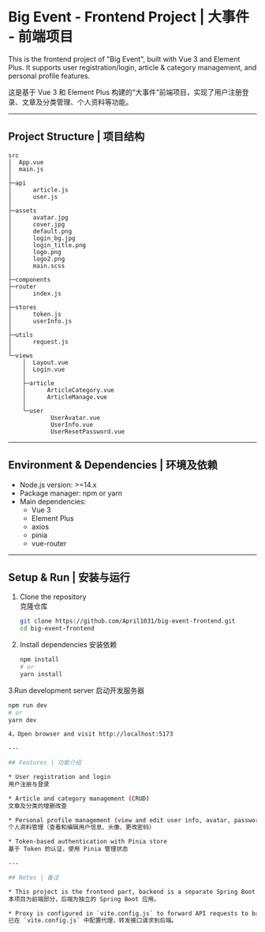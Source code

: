 # Big Event - Frontend Project | 大事件 - 前端项目

This is the frontend project of "Big Event", built with Vue 3 and Element Plus. It supports user registration/login, article & category management, and personal profile features.

这是基于 Vue 3 和 Element Plus 构建的“大事件”前端项目，实现了用户注册登录、文章及分类管理、个人资料等功能。

---

## Project Structure | 项目结构

```
src
│  App.vue
│  main.js
│
├─api
│      article.js
│      user.js
│
├─assets
│      avatar.jpg
│      cover.jpg
│      default.png
│      login_bg.jpg
│      login_title.png
│      logo.png
│      logo2.png
│      main.scss
│
├─components
├─router
│      index.js
│
├─stores
│      token.js
│      userInfo.js
│
├─utils
│      request.js
│
└─views
    │  Layout.vue
    │  Login.vue
    │
    ├─article
    │      ArticleCategory.vue
    │      ArticleManage.vue
    │
    └─user
            UserAvatar.vue
            UserInfo.vue
            UserResetPassword.vue
```
---

## Environment & Dependencies | 环境及依赖

- Node.js version: >=14.x  
- Package manager: npm or yarn  
- Main dependencies:  
  - Vue 3  
  - Element Plus  
  - axios  
  - pinia  
  - vue-router  

---

## Setup & Run | 安装与运行

1. Clone the repository  
   克隆仓库  

   ```bash
   git clone https://github.com/April1031/big-event-frontend.git
   cd big-event-frontend
   
2. Install dependencies
   安装依赖
   ```bash
   npm install
   # or
   yarn install

3.Run development server
  启动开发服务器
  ```bash
  npm run dev
  # or
  yarn dev

4，Open browser and visit http://localhost:5173

---

## Features | 功能介绍

* User registration and login  
  用户注册与登录

* Article and category management (CRUD)  
  文章及分类的增删改查

* Personal profile management (view and edit user info, avatar, password reset)  
  个人资料管理（查看和编辑用户信息、头像、更改密码）

* Token-based authentication with Pinia store  
  基于 Token 的认证，使用 Pinia 管理状态

---

## Notes | 备注

* This project is the frontend part, backend is a separate Spring Boot application.  
  本项目为前端部分，后端为独立的 Spring Boot 应用。

* Proxy is configured in `vite.config.js` to forward API requests to backend.  
  已在 `vite.config.js` 中配置代理，转发接口请求到后端。
  
   
